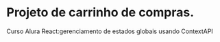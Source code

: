 # Projeto de carrinho de compras.

Curso Alura React:gerenciamento de estados globais usando ContextAPI
